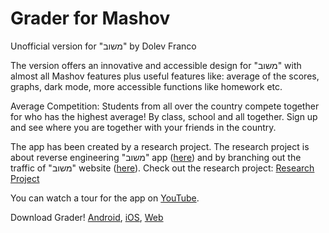 # Grader for Mashov

Unofficial version for "משוב" by Dolev Franco

The version offers an innovative and accessible design for "משוב" with almost all Mashov features plus useful features like: average of the scores, graphs, dark mode, more accessible functions like homework etc.

Average Competition: Students from all over the country compete together for who has the highest average! By class, school and all together. Sign up and see where you are together with your friends in the country.

The app has been created by a research project. The research project is about reverse engineering "משוב" app ([here](https://play.google.com/store/apps/details?id=com.mashov.main)) and by branching out the traffic of "משוב" website ([here](https://web.mashov.info/students/login)).
Check out the research project: [Research Project](./Research%20Project%20-%20Grader%20for%20Mashov.pdf)


You can watch a tour for the app on [YouTube](https://www.youtube.com/watch?v=Z3Y2w0LgCTI).

Download Grader! [Android](https://play.google.com/store/apps/details?id=com.dolev.graderForMashov), [iOS](https://apps.apple.com/il/app/grader-for-mashov/id1550919847), [Web](https://grader-for-mashov-web.web.app/#/)


